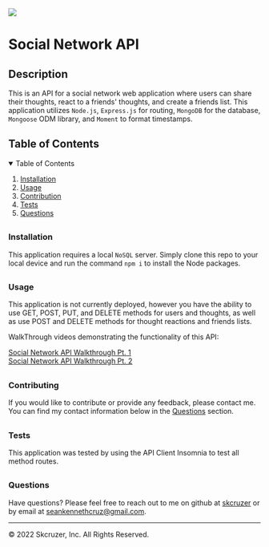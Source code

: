 
<img src='https://img.shields.io/badge/License-Apache 2.0-yellow.svg'>

<h1> Social Network API </h1>
<h2> Description </h2>
<p> This is an API for a social network web application where users can share their thoughts, react to a friends' thoughts, and create a friends list. This application utilizes <code>Node.js</code>,  <code>Express.js</code> for routing, <code>MongoDB</code> for the database, <code>Mongoose</code> ODM library, and <code>Moment</code> to format timestamps. </p>
<h2> Table of Contents </h2>
<details open='open'>
<summary>Table of Contents</summary>
<ol>
<li><a href='#installation'>Installation</a></li>
<li><a href='#usage'>Usage</a></li>
<li><a href='#contribution'>Contribution</a></li>
<li><a href='#tests'>Tests</a></li>
<li><a href='#questions'>Questions</a></li>
</details>

## <h3 id='installation'>Installation</h3>
<p> This application requires a local <code>NoSQL</code> server. Simply clone this repo to your local device and run the command <code>npm i</code> to install the Node packages. </p>

## <h3 id='usage'>Usage</h3>
<p> This application is not currently deployed, however you have the ability to use GET, POST, PUT, and DELETE methods for users and thoughts, as well as use POST and DELETE methods for thought reactions and friends lists. 

WalkThrough videos demonstrating the functionality of this API: 

<a href='https://www.awesomescreenshot.com/video/8462463?key=fdeebe8d1d5f6bd3134580ae33e1f7f6' target='_blank'>Social Network API Walkthrough Pt. 1</a>
<br>
<a href='https://www.awesomescreenshot.com/video/8462612?key=3d98131219c00030ac07e808b276782c' target='_blank'>Social Network API Walkthrough Pt. 2</a>
</p>

## <h3 id='contribution'>Contributing</h3>
<p> If you would like to contribute or provide any feedback, please contact me. You can find my contact information below in the <a href='#questions'>Questions</a> section. </p>

## <h3 id='testing'>Tests</h3>
<p> This application was tested by using the API Client Insomnia to test all method routes. </p>

## <h3 id='questions'>Questions</h3>
<p>Have questions? Please feel free to reach out to me on github at <a href='https://github.com/skcruzer'target='_blank'>skcruzer</a> or by email at <a href='mailto:seankennethcruz@gmail.com'target='_blank'>seankennethcruz@gmail.com</a>.</p>

- - -
© 2022 Skcruzer, Inc. All Rights Reserved.